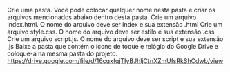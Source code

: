 Crie uma pasta. Você pode colocar qualquer nome nesta pasta e criar os arquivos mencionados abaixo dentro desta pasta.
Crie um arquivo index.html. O nome do arquivo deve ser index e sua extensão .html
Crie um arquivo style.css. O nome do arquivo deve ser estilo e sua extensão .css
Crie um arquivo script.js. O nome do arquivo deve ser script e sua extensão .js
Baixe a pasta que contém o ícone de toque e relógio do Google Drive e coloque-a na mesma pasta do projeto.
https://drive.google.com/file/d/16cqxfqjTIyBJhljCtnXZmUfsRkShCdwb/view
